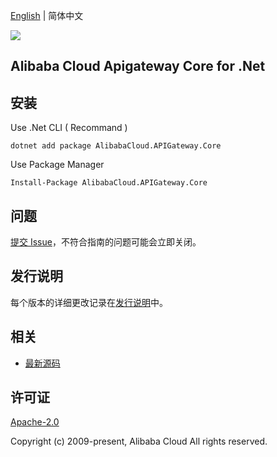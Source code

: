 [English](README.md) | 简体中文

![](https://aliyunsdk-pages.alicdn.com/icons/AlibabaCloud.svg)

## Alibaba Cloud Apigateway Core for .Net


## 安装

Use .Net CLI ( Recommand )

    dotnet add package AlibabaCloud.APIGateway.Core

Use Package Manager

    Install-Package AlibabaCloud.APIGateway.Core

## 问题
[提交 Issue](https://github.com/aliyun/alibabacloud-apigateway-core-sdk/issues/new)，不符合指南的问题可能会立即关闭。

## 发行说明
每个版本的详细更改记录在[发行说明](./ChangeLog.md)中。

## 相关
* [最新源码](https://github.com/aliyun/alibabacloud-apigateway-core-sdk/tree/master/csharp)

## 许可证
[Apache-2.0](http://www.apache.org/licenses/LICENSE-2.0)

Copyright (c) 2009-present, Alibaba Cloud All rights reserved.
